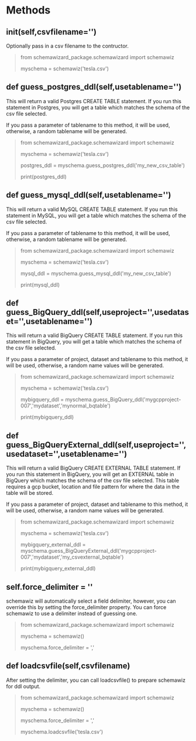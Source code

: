 # Methods 

## __init__(self,csvfilename='')
Optionally pass in a csv filename to the contructor.

>
> from schemawizard_package.schemawizard import schemawiz
>
> myschema = schemawiz('tesla.csv')
>
>

## def guess_postgres_ddl(self,usetablename='')
This will return a valid Postgres CREATE TABLE statement.  If you run this statement in Postgres, you will get a table which matches the schema of the csv file selected.  

If you pass a parameter of tablename to this method, it will be used, otherwise, a random tablename will be generated.
>
> from schemawizard_package.schemawizard import schemawiz
>
> myschema = schemawiz('tesla.csv')
>
> postgres_ddl = myschema.guess_postgres_ddl('my_new_csv_table')
>
> print(postgres_ddl)
>

## def guess_mysql_ddl(self,usetablename='')
This will return a valid MySQL CREATE TABLE statement.  If you run this statement in MySQL, you will get a table which matches the schema of the csv file selected.  

If you pass a parameter of tablename to this method, it will be used, otherwise, a random tablename will be generated.
>
> from schemawizard_package.schemawizard import schemawiz
>
> myschema = schemawiz('tesla.csv')
>
> mysql_ddl = myschema.guess_mysql_ddl('my_new_csv_table')
>
> print(mysql_ddl)
>

## def guess_BigQuery_ddl(self,useproject='',usedataset='',usetablename='')
This will return a valid BigQuery CREATE TABLE statement.  If you run this statement in BigQuery, you will get a table which matches the schema of the csv file selected.  

If you pass a parameter of project, dataset and tablename to this method, it will be used, otherwise, a random name values will be generated.
>
> from schemawizard_package.schemawizard import schemawiz
>
> myschema = schemawiz('tesla.csv')
>
> mybigquery_ddl = myschema.guess_BigQuery_ddl('mygcpproject-007','mydataset','mynormal_bqtable')
>
> print(mybigquery_ddl)
>


## def guess_BigQueryExternal_ddl(self,useproject='',usedataset='',usetablename='')
This will return a valid BigQuery CREATE EXTERNAL TABLE statement.  If you run this statement in BigQuery, you will get an EXTERNAL table in BigQuery which matches the schema of the csv file selected.  This table requires a gcp bucket, location and file pattern for where the data in the table will be stored.

If you pass a parameter of project, dataset and tablename to this method, it will be used, otherwise, a random name values will be generated.
>
> from schemawizard_package.schemawizard import schemawiz
>
> myschema = schemawiz('tesla.csv')
>
> mybigquery_external_ddl = myschema.guess_BigQueryExternal_ddl('mygcpproject-007','mydataset','my_csvexternal_bqtable')
>
> print(mybigquery_external_ddl)
>

## self.force_delimiter = ''
schemawiz will automatically select a field delimiter, however, you can override this by setting the force_delimiter property.
You can force schemawiz to use a delimiter instead of guessing one.
>
> from schemawizard_package.schemawizard import schemawiz
>
> myschema = schemawiz()
>
> myschema.force_delimiter = ','
>

## def loadcsvfile(self,csvfilename)
After setting the delimiter, you can call loadcsvfile() to prepare schemawiz for ddl output.
>
> from schemawizard_package.schemawizard import schemawiz
>
> myschema = schemawiz()
>
> myschema.force_delimiter = ','
>
> myschema.loadcsvfile('tesla.csv')
>
